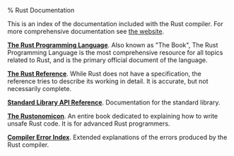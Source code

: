 % Rust Documentation

<style>
nav {
    display: none;
}
</style>

This is an index of the documentation included with the Rust
compiler. For more comprehensive documentation see [the
website](https://www.rust-lang.org).

[**The Rust Programming Language**][book]. Also known as "The Book",
The Rust Programming Language is the most comprehensive resource for
all topics related to Rust, and is the primary official document of
the language.

[**The Rust Reference**][ref]. While Rust does not have a
specification, the reference tries to describe its working in
detail. It is accurate, but not necessarily complete.

[**Standard Library API Reference**][api]. Documentation for the
standard library.

[**The Rustonomicon**][nomicon]. An entire book dedicated to
explaining how to write unsafe Rust code. It is for advanced Rust
programmers.

[**Compiler Error Index**][err]. Extended explanations of
the errors produced by the Rust compiler.

[book]: book/index.html
[ref]: reference.html
[api]: std/index.html
[nomicon]: nomicon/index.html
[err]: error-index.html

